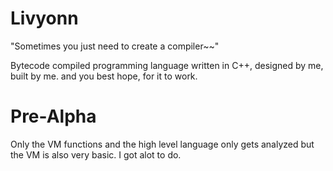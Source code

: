 # Livyonn
"Sometimes you just need to create a compiler~~"

Bytecode compiled programming language written in C++, designed by me, built by me. and you best hope, for it to work.

# Pre-Alpha
Only the VM functions and the high level language only gets analyzed but the VM is also very basic.
I got alot to do.
